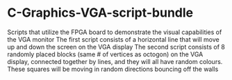 # C-Graphics-VGA-script-bundle
Scripts that utilize the FPGA board to demonstrate the visual capabilities of the VGA monitor
The first script consists of a horizontal line that will move up and down the screen on the VGA display
The second script consists of 8 randomly placed blocks (same # of vertices as octogon) on the VGA display, connected together by lines,
and they will all have random colours. These squares will be moving in random directions bouncing off the walls
